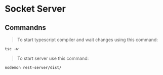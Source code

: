 # Socket Server

## Commandns

> To start typescript compiler and wait changes using this command:

`````
tsc -w
``````

>To start server use this command:

``````
nodemon rest-server/dist/
``````